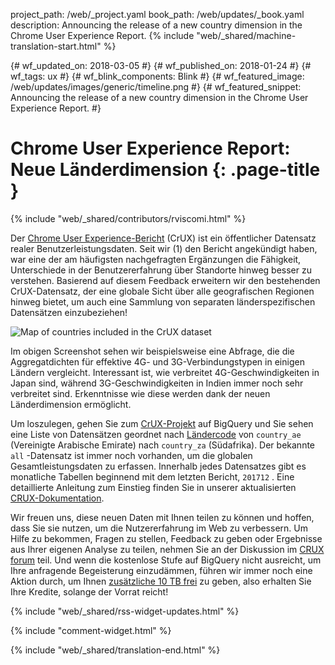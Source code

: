 project_path: /web/_project.yaml
book_path: /web/updates/_book.yaml
description: Announcing the release of a new country dimension in the Chrome User Experience Report.
{% include "web/_shared/machine-translation-start.html" %}

{# wf_updated_on: 2018-03-05 #}
{# wf_published_on: 2018-01-24 #}
{# wf_tags: ux #}
{# wf_blink_components: Blink #}
{# wf_featured_image: /web/updates/images/generic/timeline.png #}
{# wf_featured_snippet: Announcing the release of a new country dimension in the Chrome User Experience Report. #}

# Chrome User Experience Report: Neue Länderdimension {: .page-title }

{% include "web/_shared/contributors/rviscomi.html" %}

<div class="clearfix"></div>

Der [Chrome User Experience-Bericht](/web/tools/chrome-user-experience-report/) (CrUX) ist ein öffentlicher Datensatz realer Benutzerleistungsdaten. Seit wir (1) den Bericht angekündigt haben, war eine der am häufigsten nachgefragten Ergänzungen die Fähigkeit, Unterschiede in der Benutzererfahrung über Standorte hinweg besser zu verstehen. Basierend auf diesem Feedback erweitern wir den bestehenden CrUX-Datensatz, der eine globale Sicht über alle geografischen Regionen hinweg bietet, um auch eine Sammlung von separaten länderspezifischen Datensätzen einzubeziehen!

<img src="/web/updates/images/2018/01/crux-countries.png"
    alt="Map of countries included in the CrUX dataset"/>

Im obigen Screenshot sehen wir beispielsweise eine Abfrage, die die Aggregatdichten für effektive 4G- und 3G-Verbindungstypen in einigen Ländern vergleicht. Interessant ist, wie verbreitet 4G-Geschwindigkeiten in Japan sind, während 3G-Geschwindigkeiten in Indien immer noch sehr verbreitet sind. Erkenntnisse wie diese werden dank der neuen Länderdimension ermöglicht.

Um loszulegen, gehen Sie zum [CrUX-Projekt](https://bigquery.cloud.google.com/dataset/chrome-ux-report:all) auf BigQuery und Sie sehen eine Liste von Datensätzen geordnet nach [Ländercode](https://en.wikipedia.org/wiki/ISO_3166-1_alpha-2) von `country_ae` (Vereinigte Arabische Emirate) nach `country_za` (Südafrika). Der bekannte `all` -Datensatz ist immer noch vorhanden, um die globalen Gesamtleistungsdaten zu erfassen. Innerhalb jedes Datensatzes gibt es monatliche Tabellen beginnend mit dem letzten Bericht, `201712` . Eine detaillierte Anleitung zum Einstieg finden Sie in unserer aktualisierten [CRUX-Dokumentation](/web/tools/chrome-user-experience-report/).

Wir freuen uns, diese neuen Daten mit Ihnen teilen zu können und hoffen, dass Sie sie nutzen, um die Nutzererfahrung im Web zu verbessern. Um Hilfe zu bekommen, Fragen zu stellen, Feedback zu geben oder Ergebnisse aus Ihrer eigenen Analyse zu teilen, nehmen Sie an der Diskussion im [CRUX forum](https://groups.google.com/a/chromium.org/forum/#!forum/chrome-ux-report) teil. Und wenn die kostenlose Stufe auf BigQuery nicht ausreicht, um Ihre anfragende Begeisterung einzudämmen, führen wir immer noch eine Aktion durch, um Ihnen [zusätzliche 10 TB frei](https://docs.google.com/forms/d/e/1FAIpQLSeMYnz93JQuO7rPewVrKpLfxO7JREOysti0CQyRo31bc7cXHA/viewform) zu geben, also erhalten Sie Ihre Kredite, solange der Vorrat reicht!

{% include "web/_shared/rss-widget-updates.html" %}

{% include "comment-widget.html" %}

{% include "web/_shared/translation-end.html" %}